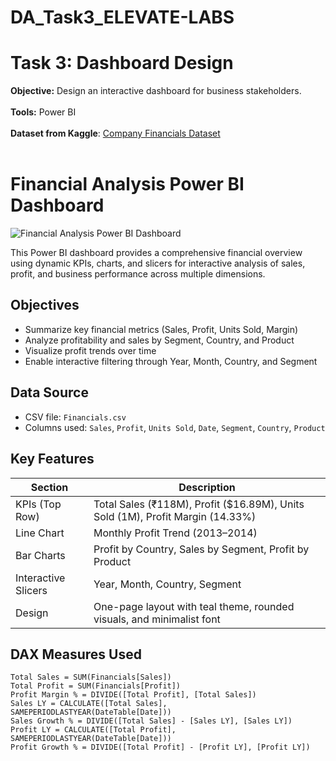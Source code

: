# DA_Task3_ELEVATE-LABS
# Task 3: Dashboard Design
<b>Objective:</b> Design an interactive dashboard for business stakeholders.<br><br>
<b>Tools:</b> Power BI<br><br>
<b>Dataset from Kaggle</b>: [Company Financials Dataset](https://www.kaggle.com/datasets/atharvaarya25/financials)<br><br>

# Financial Analysis Power BI Dashboard

![Financial Analysis Power BI Dashboard](https://github.com/user-attachments/assets/4b807f3b-2aa8-41e9-86dc-60d23153928a)

This Power BI dashboard provides a comprehensive financial overview using dynamic KPIs, charts, and slicers for interactive analysis of sales, profit, and business performance across multiple dimensions.

## Objectives

- Summarize key financial metrics (Sales, Profit, Units Sold, Margin)
- Analyze profitability and sales by Segment, Country, and Product
- Visualize profit trends over time
- Enable interactive filtering through Year, Month, Country, and Segment

## Data Source

- CSV file: `Financials.csv`
- Columns used: `Sales`, `Profit`, `Units Sold`, `Date`, `Segment`, `Country`, `Product`

## Key Features

| Section              | Description                                                                 |
|----------------------|-----------------------------------------------------------------------------|
| KPIs (Top Row)       | Total Sales (₹118M), Profit ($16.89M), Units Sold (1M), Profit Margin (14.33%) |
| Line Chart           | Monthly Profit Trend (2013–2014)                                            |
| Bar Charts           | Profit by Country, Sales by Segment, Profit by Product                      |
| Interactive Slicers  | Year, Month, Country, Segment                                               |
| Design               | One-page layout with teal theme, rounded visuals, and minimalist font       |

## DAX Measures Used

```dax
Total Sales = SUM(Financials[Sales])
Total Profit = SUM(Financials[Profit])
Profit Margin % = DIVIDE([Total Profit], [Total Sales])
Sales LY = CALCULATE([Total Sales], SAMEPERIODLASTYEAR(DateTable[Date]))
Sales Growth % = DIVIDE([Total Sales] - [Sales LY], [Sales LY])
Profit LY = CALCULATE([Total Profit], SAMEPERIODLASTYEAR(DateTable[Date]))
Profit Growth % = DIVIDE([Total Profit] - [Profit LY], [Profit LY])
